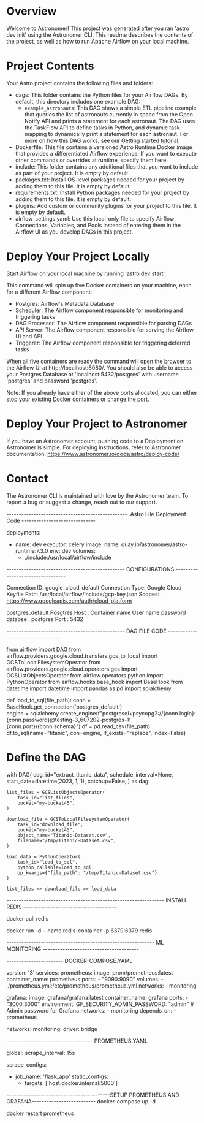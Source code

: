 Overview
========

Welcome to Astronomer! This project was generated after you ran 'astro dev init' using the Astronomer CLI. This readme describes the contents of the project, as well as how to run Apache Airflow on your local machine.

Project Contents
================

Your Astro project contains the following files and folders:

- dags: This folder contains the Python files for your Airflow DAGs. By default, this directory includes one example DAG:
    - `example_astronauts`: This DAG shows a simple ETL pipeline example that queries the list of astronauts currently in space from the Open Notify API and prints a statement for each astronaut. The DAG uses the TaskFlow API to define tasks in Python, and dynamic task mapping to dynamically print a statement for each astronaut. For more on how this DAG works, see our [Getting started tutorial](https://www.astronomer.io/docs/learn/get-started-with-airflow).
- Dockerfile: This file contains a versioned Astro Runtime Docker image that provides a differentiated Airflow experience. If you want to execute other commands or overrides at runtime, specify them here.
- include: This folder contains any additional files that you want to include as part of your project. It is empty by default.
- packages.txt: Install OS-level packages needed for your project by adding them to this file. It is empty by default.
- requirements.txt: Install Python packages needed for your project by adding them to this file. It is empty by default.
- plugins: Add custom or community plugins for your project to this file. It is empty by default.
- airflow_settings.yaml: Use this local-only file to specify Airflow Connections, Variables, and Pools instead of entering them in the Airflow UI as you develop DAGs in this project.

Deploy Your Project Locally
===========================

Start Airflow on your local machine by running 'astro dev start'.

This command will spin up five Docker containers on your machine, each for a different Airflow component:

- Postgres: Airflow's Metadata Database
- Scheduler: The Airflow component responsible for monitoring and triggering tasks
- DAG Processor: The Airflow component responsible for parsing DAGs
- API Server: The Airflow component responsible for serving the Airflow UI and API
- Triggerer: The Airflow component responsible for triggering deferred tasks

When all five containers are ready the command will open the browser to the Airflow UI at http://localhost:8080/. You should also be able to access your Postgres Database at 'localhost:5432/postgres' with username 'postgres' and password 'postgres'.

Note: If you already have either of the above ports allocated, you can either [stop your existing Docker containers or change the port](https://www.astronomer.io/docs/astro/cli/troubleshoot-locally#ports-are-not-available-for-my-local-airflow-webserver).

Deploy Your Project to Astronomer
=================================

If you have an Astronomer account, pushing code to a Deployment on Astronomer is simple. For deploying instructions, refer to Astronomer documentation: https://www.astronomer.io/docs/astro/deploy-code/

Contact
=======

The Astronomer CLI is maintained with love by the Astronomer team. To report a bug or suggest a change, reach out to our support.

------------------------------------------------- .Astro File Deployment Code ------------------------------ 


deployments:
  - name: dev
    executor: celery
    image:
      name: quay.io/astronomer/astro-runtime:7.3.0
    env: dev
    volumes:
      - ./include:/usr/local/airflow/include




------------------------------------------------ CONFIGURATIONS ---------------------------------


Connection ID: google_cloud_default
Connection Type: Google Cloud
Keyfile Path: /usr/local/airflow/include/gcp-key.json
Scopes: https://www.googleapis.com/auth/cloud-platform



postgres_default
Posgtres
Host : Container name
User name password databse : postgres
Port : 5432


------------------------------------------------ DAG FILE CODE ----------------------------------



from airflow import DAG
from airflow.providers.google.cloud.transfers.gcs_to_local import GCSToLocalFilesystemOperator
from airflow.providers.google.cloud.operators.gcs import GCSListObjectsOperator
from airflow.operators.python import PythonOperator
from airflow.hooks.base_hook import BaseHook
from datetime import datetime
import pandas as pd
import sqlalchemy

def load_to_sql(file_path):
    conn = BaseHook.get_connection('postgres_default')  
    engine = sqlalchemy.create_engine(f"postgresql+psycopg2://{conn.login}:{conn.password}@testing-3_607202-postgres-1:{conn.port}/{conn.schema}")
    df = pd.read_csv(file_path)
    df.to_sql(name="titanic", con=engine, if_exists="replace", index=False)

# Define the DAG
with DAG(
    dag_id="extract_titanic_data",
    schedule_interval=None, 
    start_date=datetime(2023, 1, 1),
    catchup=False,
) as dag:

    list_files = GCSListObjectsOperator(
        task_id="list_files",
        bucket="my-bucket45", 
    )

    download_file = GCSToLocalFilesystemOperator(
        task_id="download_file",
        bucket="my-bucket45", 
        object_name="Titanic-Dataset.csv", 
        filename="/tmp/Titanic-Dataset.csv", 
    )

    load_data = PythonOperator(
        task_id="load_to_sql",
        python_callable=load_to_sql,
        op_kwargs={"file_path": "/tmp/Titanic-Dataset.csv"}
    )

    list_files >> download_file >> load_data




---------------------------------------------------------------- INSTALL REDIS --------------------------------------


docker pull redis

docker run -d --name redis-container -p 6379:6379 redis



------------------------------------------------------------ ML MONITORING ---------------------------------------


----------------------- DOCKER-COMPOSE.YAML

version: '3'
services:
  prometheus:
    image: prom/prometheus:latest
    container_name: prometheus
    ports:
      - "9090:9090"
    volumes:
      - ./prometheus.yml:/etc/prometheus/prometheus.yml
    networks:
      - monitoring

  grafana:
    image: grafana/grafana:latest
    container_name: grafana
    ports:
      - "3000:3000"
    environment:
      GF_SECURITY_ADMIN_PASSWORD: "admin"  # Admin password for Grafana
    networks:
      - monitoring
    depends_on:
      - prometheus

networks:
  monitoring:
    driver: bridge


----------------------------------- PROMETHEUS.YAML

global:
  scrape_interval: 15s

scrape_configs:
  - job_name: 'flask_app'
    static_configs:
      - targets: ['host.docker.internal:5000']

------------------------------------------SETUP PROMETHEUS AND GRAFANA--------------------------
docker-compose up -d

docker restart prometheus


